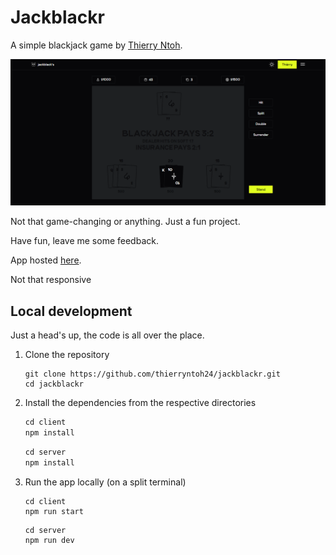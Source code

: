 # Jackblackr

A simple blackjack game by [Thierry Ntoh](https://facebook.com/thierryntoh24).

![Cover](Screenshot.png)

Not that game-changing or anything. Just a fun project.

Have fun, leave me some feedback.

App hosted [here](https://jackblackr.vercel.app). 

Not that responsive

## Local development

Just a head's up, the code is all over the place.

1. Clone the repository

   ```shell
   git clone https://github.com/thierryntoh24/jackblackr.git
   cd jackblackr
   ```

2. Install the dependencies from the respective directories

   ```c
   cd client
   npm install
   ```

   ```c
   cd server
   npm install
   ```

3. Run the app locally (on a split terminal)

   ```
   cd client
   npm run start
   ```
   ```
   cd server
   npm run dev
   ```
